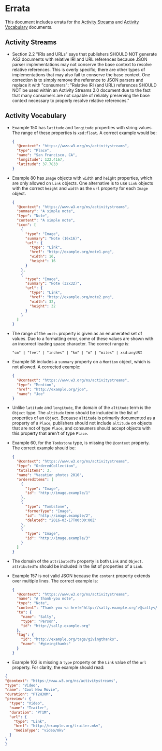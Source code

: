 # Errata

This document includes errata for the [Activity Streams](https://www.w3.org/TR/activitystreams-core/) and [Activity Vocabulary](https://www.w3.org/TR/activitystreams-vocabulary/) documents.

## Activity Streams

  - Section 2.2 "IRIs and URLs" says that publishers SHOULD NOT generate AS2 documents with relative IRI and URL references because JSON parser implementations may not conserve the base context to resolve relative references. This is overly specific; there are other types of implementations that may also fail to conserve the base context. One correction is to simply remove the reference to JSON parsers and replace it with "consumers": "Relative IRI (and URL) references SHOULD NOT be used within an Activity Streams 2.0 document due to the fact that many consumers are not capable of reliably preserving the base context necessary to properly resolve relative references."

## Activity Vocabulary

  - Example 150 has `latitude` and `longitude` properties with string values.
    The range of these properties is `xsd:float`. A correct example would be:

    ```json
    {
      "@context": "https://www.w3.org/ns/activitystreams",
      "type": "Place",
      "name": "San Francisco, CA",
      "longitude": 122.4167,
      "latitude": 37.7833
    }
    ```

  - Example 80 has `Image` objects with `width` and `height` properties, which
    are only allowed on `Link` objects. One alternative is to use `Link` objects
    with the correct `height` and `width` as the `url` property for each `Image`
    object.
    
    ```json
    {
      "@context": "https://www.w3.org/ns/activitystreams",
      "summary": "A simple note",
      "type": "Note",
      "content": "A simple note",
      "icon": [
        {
          "type": "Image",
          "summary": "Note (16x16)",
          "url": {
            "type": "Link",
            "href": "http://example.org/note1.png",
            "width": 16,
            "height": 16
          }
        },
        {
          "type": "Image",
          "summary": "Note (32x32)",
          "url": {
            "type": "Link",
            "href": "http://example.org/note2.png",
            "width": 32,
            "height": 32
          }
        }
      ]
    }
    ```

  - The range of the `units` property is given as an enumerated set of values.
    Due to a formatting error, some of these values are shown with an incorrect
    leading space character. The correct range is:
    
    ```text
    "cm" | "feet" | "inches" | "km" | "m" | "miles" | xsd:anyURI
    ```

  - Example 58 includes a `summary` property on a `Mention` object, which is
    not allowed. A corrected example:
    
    ```json
    {
      "@context": "https://www.w3.org/ns/activitystreams",
      "type": "Mention",
      "href": "http://example.org/joe",
      "name": "Joe"
    }
    ```

  - Unlike `latitude` and `longitude`, the domain of the `altitude` term is the `Object` type. The `altitude` term should be included in the list of properties of an `Object`. Because `altitude` is primarily documented as a property of a `Place`, publishers should not include `altitude` on objects that are not of type `Place`, and consumers should accept objects with this property that aren't of type `Place`.

  - Example 60, for the `Tombstone` type, is missing the `@context` property. The correct example should be:

    ```json
    {
      "@context": "https://www.w3.org/ns/activitystreams",
      "type": "OrderedCollection",
      "totalItems": 3,
      "name": "Vacation photos 2016",
      "orderedItems": [
        {
          "type": "Image",
          "id": "http://image.example/1"
        },
        {
          "type": "Tombstone",
          "formerType": "Image",
          "id": "http://image.example/2",
          "deleted": "2016-03-17T00:00:00Z"
        },
        {
          "type": "Image",
          "id": "http://image.example/3"
        }
      ]
    }
    ```

  - The domain of the `attributedTo` property is both `Link` and `Object`. `attributedTo` should be included in the list of properties of a `Link`.

  - Example 157 is not valid JSON because the `content` property extends over multiple lines. The correct example is:

    ```json
    {
      "@context": "https://www.w3.org/ns/activitystreams",
      "name": "A thank-you note",
      "type": "Note",
      "content": "Thank you <a href='http://sally.example.org'>@sally</a> for all your hard work! <a href='http://example.org/tags/givingthanks'>#givingthanks</a>",
      "to": {
        "name": "Sally",
        "type": "Person",
        "id": "http://sally.example.org"
      },
      "tag": {
        "id": "http://example.org/tags/givingthanks",
        "name": "#givingthanks"
      }
    }
    ```
 
  - Example 102 is missing a `type` property on the `Link` value of the `url` property. For clarity, the example should read:

  ```json
  {
  "@context": "https://www.w3.org/ns/activitystreams",
  "type": "Video",
  "name": "Cool New Movie",
  "duration": "PT2H30M",
  "preview": {
    "type": "Video",
    "name": "Trailer",
    "duration": "PT1M",
    "url": {
      "type": "Link",
      "href": "http://example.org/trailer.mkv",
      "mediaType": "video/mkv"
    }
  }
}
```
